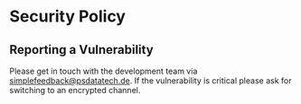 # Security Policy

## Reporting a Vulnerability

Please get in touch with the development team via simplefeedback@psdatatech.de. If the vulnerability is critical please ask for switching to an encrypted channel.
